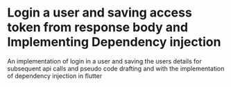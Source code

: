 # Login a user and saving access token from response body and Implementing Dependency injection
An implementation of login in a user and saving the users details for 
subsequent api calls and pseudo code drafting and with the 
implementation of dependency injection in flutter
